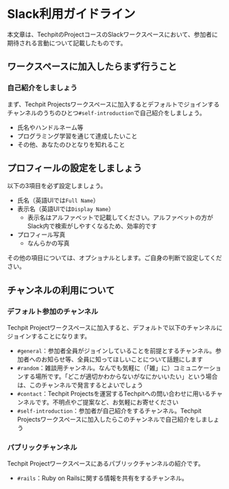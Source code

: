 # Slack利用ガイドライン
本文章は、TechpitのProjectコースのSlackワークスペースにおいて、参加者に期待される言動について記載したものです。


## ワークスペースに加入したらまず行うこと

### 自己紹介をしましょう
まず、Techpit Projectsワークスペースに加入するとデフォルトでジョインするチャンネルのうちのひとつ`#self-introduction`で自己紹介をしましょう。

- 氏名やハンドルネーム等
- プログラミング学習を通じて達成したいこと
- その他、あなたのひとなりを知れること


## プロフィールの設定をしましょう
以下の3項目を必ず設定しましょう。

- 氏名（英語UIでは`Full Name`）
- 表示名（英語UIでは`Display Name`）
  - 表示名はアルファベットで記載してください。アルファベットの方がSlack内で検索がしやすくなるため、効率的です
- プロフィール写真
  - なんらかの写真

その他の項目については、オプショナルとします。ご自身の判断で設定してください。


## チャンネルの利用について

### デフォルト参加のチャンネル
Techpit Projectワークスペースに加入すると、デフォルトで以下のチャンネルにジョインすることになります。

- `#general`：参加者全員がジョインしていることを前提とするチャンネル。参加者へのお知らせ等、全員に知ってほしいことについて話題にします
- `#random`：雑談用チャンネル。なんでも気軽に（「雑」に）コミュニケーションする場所です。「どこが適切かわからないがなにかいいたい」という場合は、このチャンネルで発言するとよいでしょう
- `#contact`：Techpit Projectsを運営するTechpitへの問い合わせに用いるチャンネルです。不明点やご提案など、お気軽にお寄せください
- `#self-introduction`：参加者が自己紹介をするチャンネル。Techpit Projectsワークスペースに加入したらこのチャンネルで自己紹介をしましょう

### パブリックチャンネル
Techpit Projectワークスペースにあるパブリックチャンネルの紹介です。

- `#rails`：Ruby on Railsに関する情報を共有をするチャンネル。
